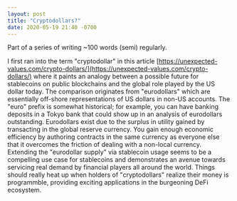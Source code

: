 ```yaml
---
layout: post
title: "Cryptodollars?"
date: 2020-05-19 21:40 -0700
---
```


Part of a series of writing ~100 words (semi) regularly.

I first ran into the term "cryptodollar" in this article [https://unexpected-values.com/crypto-dollars/](https://unexpected-values.com/crypto-dollars/) where it paints an analogy between a possible future for stablecoins on public blockchains and the global role played by the US dollar today. The comparison originates from "eurodollars" which are essentially off-shore representations of US dollars in non-US accounts. The "euro" prefix is somewhat historical; for example, you can have banking deposits in a Tokyo bank that could show up in an analysis of eurodollars outstanding. Eurodollars exist due to the surplus in utility gained by transacting in the global reserve currency. You gain enough economic efficiency by authoring contracts in the same currency as everyone else that it overcomes the friction of dealing with a non-local currency. Extending the "eurodollar supply" via stablecoin usage seems to be a compelling use case for stablecoins and demonstrates an avenue towards servicing real demand by financial players all around the world. Things should really heat up when holders of "cryptodollars" realize their money is programmble, providing exciting applications in the burgeoning DeFi ecosystem.
